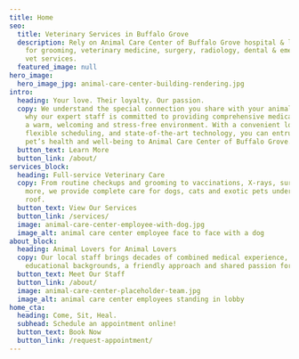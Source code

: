 ```yaml
---
title: Home
seo:
  title: Veterinary Services in Buffalo Grove
  description: Rely on Animal Care Center of Buffalo Grove hospital & laboratory
    for grooming, veterinary medicine, surgery, radiology, dental & emergency
    vet services.
  featured_image: null
hero_image:
  hero_image_jpg: animal-care-center-building-rendering.jpg
intro:
  heading: Your love. Their loyalty. Our passion.
  copy: We understand the special connection you share with your animal. That’s
    why our expert staff is committed to providing comprehensive medical care in
    a warm, welcoming and stress-free environment. With a convenient location,
    flexible scheduling, and state-of-the-art technology, you can entrust your
    pet’s health and well-being to Animal Care Center of Buffalo Grove.
  button_text: Learn More
  button_link: /about/
services_block:
  heading: Full-service Veterinary Care
  copy: From routine checkups and grooming to vaccinations, X-rays, surgery and
    more, we provide complete care for dogs, cats and exotic pets under one
    roof.
  button_text: View Our Services
  button_link: /services/
  image: animal-care-center-employee-with-dog.jpg
  image_alt: animal care center employee face to face with a dog
about_block:
  heading: Animal Lovers for Animal Lovers
  copy: Our local staff brings decades of combined medical experience, strong
    educational backgrounds, a friendly approach and shared passion for animals.
  button_text: Meet Our Staff
  button_link: /about/
  image: animal-care-center-placeholder-team.jpg
  image_alt: animal care center employees standing in lobby
home_cta:
  heading: Come, Sit, Heal.
  subhead: Schedule an appointment online!
  button_text: Book Now
  button_link: /request-appointment/
---
```

